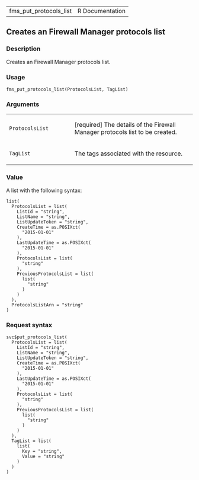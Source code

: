 <table style="width: 100%;">
<tbody>
<tr class="odd">
<td>fms_put_protocols_list</td>
<td style="text-align: right;">R Documentation</td>
</tr>
</tbody>
</table>

## Creates an Firewall Manager protocols list

### Description

Creates an Firewall Manager protocols list.

### Usage

    fms_put_protocols_list(ProtocolsList, TagList)

### Arguments

<table>
<colgroup>
<col style="width: 35%" />
<col style="width: 65%" />
</colgroup>
<tbody>
<tr class="odd">
<td><code
id="fms_put_protocols_list_:_ProtocolsList">ProtocolsList</code></td>
<td><p>[required] The details of the Firewall Manager protocols list to
be created.</p></td>
</tr>
<tr class="even">
<td><code id="fms_put_protocols_list_:_TagList">TagList</code></td>
<td><p>The tags associated with the resource.</p></td>
</tr>
</tbody>
</table>

### Value

A list with the following syntax:

    list(
      ProtocolsList = list(
        ListId = "string",
        ListName = "string",
        ListUpdateToken = "string",
        CreateTime = as.POSIXct(
          "2015-01-01"
        ),
        LastUpdateTime = as.POSIXct(
          "2015-01-01"
        ),
        ProtocolsList = list(
          "string"
        ),
        PreviousProtocolsList = list(
          list(
            "string"
          )
        )
      ),
      ProtocolsListArn = "string"
    )

### Request syntax

    svc$put_protocols_list(
      ProtocolsList = list(
        ListId = "string",
        ListName = "string",
        ListUpdateToken = "string",
        CreateTime = as.POSIXct(
          "2015-01-01"
        ),
        LastUpdateTime = as.POSIXct(
          "2015-01-01"
        ),
        ProtocolsList = list(
          "string"
        ),
        PreviousProtocolsList = list(
          list(
            "string"
          )
        )
      ),
      TagList = list(
        list(
          Key = "string",
          Value = "string"
        )
      )
    )
